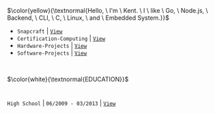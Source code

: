 $\color{yellow}{\textnormal{Hello, \ I'm \ Kent. \ I \ like \ Go, \ Node.js, \ Backend, \ CLI, \ C, \ Linux, \ and \ Embedded System.}}$

- `Snapcraft` | [`View`](https://snapcraft.io/publisher/kentlouisetonino) <br />
- `Certification-Computing` | [`View`](https://github.com/kentlouisetonino/kentlouisetonino/blob/develop/certification/Computing.md) <br />
- `Hardware-Projects` | [`View`](https://github.com/stars/kentlouisetonino/lists/hardware-projects) <br />
- `Software-Projects` | [`View`](https://github.com/stars/kentlouisetonino/lists/software-projects) <br />


<br />

$\color{white}{\textnormal{EDUCATION}}$
# 

`High School` | `06/2009 - 03/2013` | [`View`](https://github.com/kentlouisetonino/kentlouisetonino/blob/develop/education/01-High-School.md)
